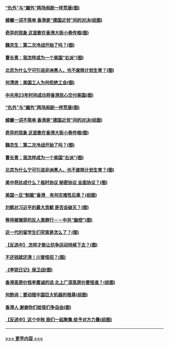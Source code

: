 #### [“仇外”与“媚外”两场闹剧一样荒唐(图)](../pages/p4/907689.md?t=09180955) 
#### [蟑螂一词不简单 香港是“德国近邻”间的对决(组图)](../pages/p4/907618.md?t=09180955) 
#### [奇异的现象 这首歌在香港大街小巷传唱(图)](../pages/p4/907583.md?t=09180955) 
#### [魏京生：第二次冷战开始了吗？(图)](../pages/p4/907581.md?t=09180955) 
#### [曹长青：我怎样成为一个美国“右派”(图)](../pages/p4/907580.md?t=09180955) 
#### [北京为什么宁可引进非洲黑人，也不废除计划生育？(图)](../pages/p4/907577.md?t=09180955) 
#### [何清涟：美国工人为何拒绝工会(图)](../pages/p4/907701.md?t=09180955) 
#### [中共用23年时间成功将香港民心交付美国(图)](../pages/p4/907698.md?t=09180955) 
#### [“仇外”与“媚外”两场闹剧一样荒唐(图)](../pages/p4/907689.md?t=09180955) 
#### [蟑螂一词不简单 香港是“德国近邻”间的对决(组图)](../pages/p4/907618.md?t=09180955) 
#### [奇异的现象 这首歌在香港大街小巷传唱(图)](../pages/p4/907583.md?t=09180955) 
#### [魏京生：第二次冷战开始了吗？(图)](../pages/p4/907581.md?t=09180955) 
#### [曹长青：我怎样成为一个美国“右派”(图)](../pages/p4/907580.md?t=09180955) 
#### [北京为什么宁可引进非洲黑人，也不废除计划生育？(图)](../pages/p4/907577.md?t=09180955) 
#### [美中将达成什么？临时协议 秘密协议 全面协议？(图)](../pages/p4/907576.md?t=09180955) 
#### [美国一旦“制裁”香港　有何灾难性后果？(组图)](../pages/p4/907575.md?t=09180955) 
#### [刘鹤对习近平的最大贡献 是否会破灭？(图)](../pages/p4/907509.md?t=09180955) 
#### [等待被揭穿的反人类罪行－－中共“脑控”(图)](../pages/p4/907167.md?t=09180955) 
#### [这一代的留学生们究竟是怎么了？(图)](../pages/p4/907473.md?t=09180955) 
#### [【反送中】 怎样才能让抗争运动持续下去？(图)](../pages/p4/907466.md?t=09180955) 
#### [不还钱就还港！川普怪招？(图)](../pages/p4/907474.md?t=09180955) 
#### [《李锐日记》保卫战(图)](../pages/p4/907465.md?t=09180955) 
#### [香港高房价怪李嘉诚的话 北上广深高房价要怪谁？(组图)](../pages/p4/907471.md?t=09180955) 
#### [何韵诗：要动摇中国巨大机器的根基(组图)](../pages/p4/907469.md?t=09180955) 
#### [香港人 谢谢你们给我们争自由(图)](../pages/p4/907402.md?t=09180955) 
#### [【反送中】这个中秋 我们一起聚集 给予对方力量(组图)](../pages/p4/907401.md?t=09180955) 

----
#### [ >>> 更早内容 <<< ](../indexes/p4-earlier.md)
